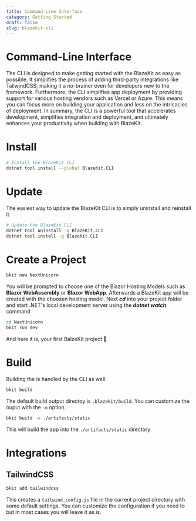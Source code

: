 ```yaml
---
title: Command-Line Interface
category: Getting Started
draft: false
slug: blazekit-cli
---
```

# Command-Line Interface
The CLI is designed to make getting started with the BlazeKit as easy as possible. It simplifies the process of adding third-party integrations like TailwindCSS, making it a no-brainer even for developers new to the framework.
Furthermore, the CLI simplifies app deployment by providing support for various hosting vendors such as Vercel or Azure. This means you can focus more on building your application and less on the intricacies of deployment.
In summary, the CLI is a powerful tool that accelerates development, simplifies integration and deployment, and ultimately enhances your productivity when building with BlazeKit.
# Install
```sh
# Install the BlazeKit CLI
dotnet tool install --global BlazeKit.CLI
```
# Update
The easiest way to update the BlazeKit CLI is to simply uninstall and reinstall it.
```sh
# Update the BlazeKit CLI
dotnet tool uninstall -g BlazeKit.CLI
dotnet tool install -g BlazeKit.CLI
```
# Create a Project
```sh
bkit new NextUnicorn
```
You will be prompted to choose one of the Blazor Hosting Models such as **Blazor WebAssembly** or **Blazor WebApp**.
Afterwards a BlazeKit app will be created with the choosen hosting model.
Next **_cd_** into your project folder and start .NET's local development server using the **_dotnet watch_** command
```sh
cd NextUnicorn
bkit run dev
```
And here it is, your first BalzeKit project 🎉

# Build
Building the is handled by the CLI as well.
```sh
bkit build
```
The default build output directoy is `.blazekit/build`. You can customize the ouput with the `-o` option.
```sh
bkit build -o ./artifacts/static
```
This will build the app into the `./artifacts/static` directory

# Integrations
## TailwindCSS
```sh
bkit add tailwindcss
```
This creates a `tailwind.config.js` file in the current project directory with some default settings. You can customize the configuration if you need to but in most cases you will leave it as is.


